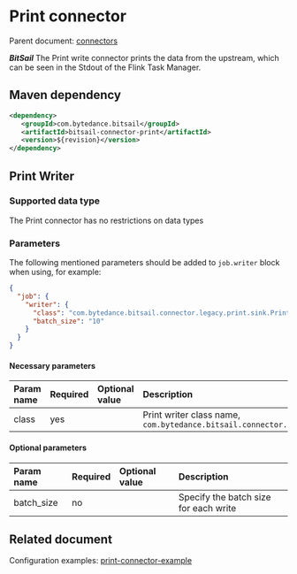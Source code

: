 # Print connector

Parent document: [connectors](../README.md)

***BitSail*** The Print write connector prints the data from the upstream, which can be seen in the Stdout of the Flink Task Manager.

## Maven dependency

```xml
<dependency>
   <groupId>com.bytedance.bitsail</groupId>
   <artifactId>bitsail-connector-print</artifactId>
   <version>${revision}</version>
</dependency>
```

## Print Writer

### Supported data type
The Print connector has no restrictions on data types


### Parameters

The following mentioned parameters should be added to `job.writer` block when using, for example:

```json
{
  "job": {
    "writer": {
      "class": "com.bytedance.bitsail.connector.legacy.print.sink.PrintSink",
      "batch_size": "10"
    }
  }
}
```

#### Necessary parameters

| Param name                   | Required | Optional value | Description                                                                                                    |
|:------------------|:-----|:------|:---------------------------------------------------------------------------|
| class             | yes  |       | Print writer class name, `com.bytedance.bitsail.connector.legacy.print.sink.PrintSink` |



#### Optional parameters

| Param name                   | Required | Optional value | Description                                                                                                    |
|:----------------------------------------|:------|:------|:------------|
| batch_size | no |       | Specify the batch size for each write |


## Related document

Configuration examples: [print-connector-example](./print-example.md)
